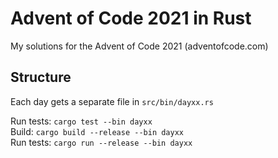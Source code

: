 # Advent of Code 2021 in Rust

My solutions for the Advent of Code 2021 (adventofcode.com)

## Structure
Each day gets a separate file in `src/bin/dayxx.rs`

Run tests: `cargo test --bin dayxx`  
Build: `cargo build --release --bin dayxx`  
Run tests: `cargo run --release --bin dayxx`